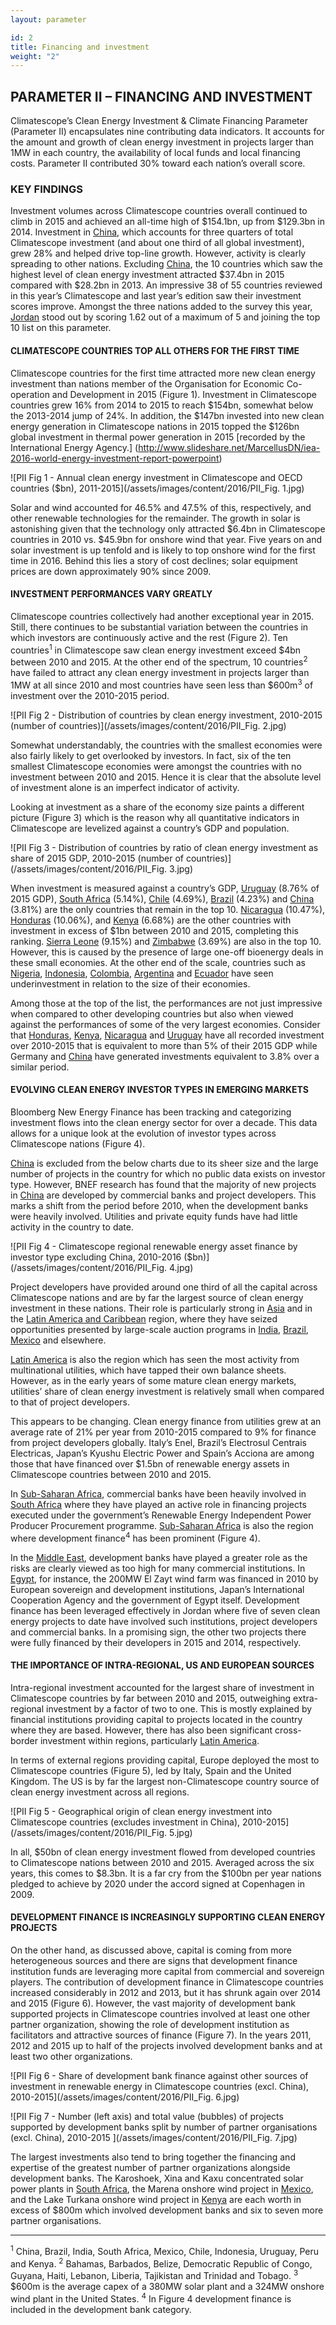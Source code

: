 ```yaml
---
layout: parameter

id: 2
title: Financing and investment
weight: "2"
---
```


## <b>PARAMETER II – FINANCING AND INVESTMENT</b>

Climatescope’s Clean Energy Investment & Climate Financing Parameter (Parameter II) encapsulates nine contributing data indicators. It accounts for the amount and growth of clean energy investment in projects larger than 1MW in each country, the availability of local funds and local financing costs. Parameter II contributed 30% toward each nation’s overall score.

### <b>KEY FINDINGS</b>

Investment volumes across Climatescope countries overall continued to climb in 2015 and achieved an all-time high of $154.1bn, up from $129.3bn in 2014. Investment in [China](/en/country/china), which accounts for three quarters of total Climatescope investment (and about one third of all global investment), grew 28% and helped drive top-line growth. However, activity is clearly spreading to other nations. Excluding [China](/en/country/china), the 10 countries which saw the highest level of clean energy investment attracted $37.4bn in 2015 compared with $28.2bn in 2013. An impressive 38 of 55 countries reviewed in this year’s Climatescope and last year’s edition saw their investment scores improve. Amongst the three nations added to the survey this year, [Jordan](/en/country/jordan) stood out by scoring 1.62 out of a maximum of 5 and joining the top 10 list on this parameter.  

#### CLIMATESCOPE COUNTRIES TOP ALL OTHERS FOR THE FIRST TIME

Climatescope countries for the first time attracted more new clean energy investment than nations member of the Organisation for Economic Co-operation and Development in 2015 (Figure 1). Investment in Climatescope countries grew 16% from 2014 to 2015 to reach $154bn, somewhat below the 2013-2014 jump of 24%. In addition, the $147bn invested into new clean energy generation in Climatescope nations in 2015 topped the $126bn global investment in thermal power generation in 2015 [recorded by the International Energy Agency.] (http://www.slideshare.net/MarcellusDN/iea-2016-world-energy-investment-report-powerpoint)    

![PII Fig 1 - Annual clean energy investment in Climatescope and OECD countries ($bn), 2011-2015](/assets/images/content/2016/PII_Fig. 1.jpg)

Solar and wind accounted for 46.5% and 47.5% of this, respectively, and other renewable technologies for the remainder. The growth in solar is astonishing given that the technology only attracted $6.4bn in Climatescope countries in 2010 vs. $45.9bn for onshore wind that year. Five years on and solar investment is up tenfold and is likely to top onshore wind for the first time in 2016. Behind this lies a story of cost declines; solar equipment prices are down approximately 90% since 2009.

#### INVESTMENT PERFORMANCES VARY GREATLY

Climatescope countries collectively had another exceptional year in 2015. Still, there continues to be substantial variation between the countries in which investors are continuously active and the rest (Figure 2). Ten countries<sup>1</sup> in Climatescope saw clean energy investment exceed $4bn between 2010 and 2015. At the other end of the spectrum, 10 countries<sup>2</sup> have failed to attract any clean energy investment in projects larger than 1MW at all since 2010 and most countries have seen less than $600m<sup>3</sup> of investment over the 2010-2015 period. 

![PII Fig 2 - Distribution of countries by clean energy investment, 2010-2015 (number of countries)](/assets/images/content/2016/PII_Fig. 2.jpg)

Somewhat understandably, the countries with the smallest economies were also fairly likely to get overlooked by investors. In fact, six of the ten smallest Climatescope economies were amongst the countries with no investment between 2010 and 2015. Hence it is clear that the absolute level of investment alone is an imperfect indicator of activity. 

Looking at investment as a share of the economy size paints a different picture (Figure 3) which is the reason why all quantitative indicators in Climatescope are levelized against a country’s GDP and population.  

![PII Fig 3 - Distribution of countries by ratio of clean energy investment as share of 2015 GDP, 2010-2015 (number of countries)] (/assets/images/content/2016/PII_Fig. 3.jpg)

When investment is measured against a country’s GDP, [Uruguay](/en/country/uruguay) (8.76% of 2015 GDP), [South Africa](/en/country/south-africa) (5.14%), [Chile](/en/country/chile) (4.69%), [Brazil](/en/country/brazil) (4.23%) and [China](/en/country/china) (3.81%) are the only countries that remain in the top 10. [Nicaragua](/en/country/nicaragua) (10.47%), [Honduras](/en/country/honduras) (10.06%), and [Kenya](/en/country/kenya) (6.68%) are the other countries with investment in excess of $1bn between 2010 and 2015, completing this ranking. [Sierra Leone](/en/country/sierra-leone) (9.15%) and [Zimbabwe](/en/country/zimbabwe) (3.69%) are also in the top 10. However, this is caused by the presence of large one-off bioenergy deals in these small economies. At the other end of the scale, countries such as [Nigeria](/en/country/nigeria), [Indonesia](/en/country/indonesia), [Colombia](/en/country/colombia), [Argentina](/en/country/argentina) and [Ecuador](/en/country/ecuador) have seen underinvestment in relation to the size of their economies. 

Among those at the top of the list, the performances are not just impressive when compared to other developing countries but also when viewed against the performances of some of the very largest economies. Consider that [Honduras](/en/country/honduras), [Kenya](/en/country/kenya), [Nicaragua](/en/country/nicaragua) and [Uruguay](/en/country/uruguay) have all recorded investment over 2010-2015 that is equivalent to more than 5% of their 2015 GDP while Germany and [China](/en/country/china) have generated investments equivalent to 3.8% over a similar period.  

#### EVOLVING CLEAN ENERGY INVESTOR TYPES IN EMERGING MARKETS

Bloomberg New Energy Finance has been tracking and categorizing investment flows into the clean energy sector for over a decade. This data allows for a unique look at the evolution of investor types across Climatescope nations (Figure 4).

[China](/en/country/china) is excluded from the below charts due to its sheer size and the large number of projects in the country for which no public data exists on investor type. However, BNEF research has found that the majority of new projects in [China](/en/country/china) are developed by commercial banks and project developers. This marks a shift from the period before 2010, when the development banks were heavily involved. Utilities and private equity funds have had little activity in the country to date.  

![PII Fig 4 - Climatescope regional renewable energy asset finance by investor type excluding China, 2010-2016 ($bn)](/assets/images/content/2016/PII_Fig. 4.jpg)

Project developers have provided around one third of all the capital across Climatescope nations and are by far the largest source of clean energy investment in these nations. Their role is particularly strong in [Asia](/en/region/asia) and in the [Latin America and Caribbean](en/region/lac) region, where they have seized opportunities presented by large-scale auction programs in [India](/en/country/india), [Brazil](/en/country/brazil), [Mexico](/en/country/mexico) and elsewhere. 

[Latin America](en/region/lac) is also the region which has seen the most activity from multinational utilities, which have tapped their own balance sheets. However, as in the early years of some mature clean energy markets, utilities’ share of clean energy investment is relatively small when compared to that of project developers. 

This appears to be changing. Clean energy finance from utilities grew at an average rate of 21% per year from 2010-2015 compared to 9% for finance from project developers globally. Italy’s Enel, Brazil’s Electrosul Centrais Electricas, Japan’s Kyushu Electric Power and Spain’s Acciona are among those that have financed over $1.5bn of renewable energy assets in Climatescope countries between 2010 and 2015.

In [Sub-Saharan Africa](/en/region/africa), commercial banks have been heavily involved in [South Africa](/en/country/south-africa) where they have played an active role in financing projects executed under the government’s Renewable Energy Independent Power Producer Procurement programme. [Sub-Saharan Africa](/en/region/africa) is also the region where development finance<sup>4</sup> has been prominent (Figure 4). 

In the [Middle East](/en/region/africa), development banks have played a greater role as the risks are clearly viewed as too high for many commercial institutions. In [Egypt](/en/country/egyppt), for instance, the 200MW El Zayt wind farm was financed in 2010 by European sovereign and development institutions, Japan’s International Cooperation Agency and the government of Egypt itself. Development finance has been leveraged effectively in Jordan where five of seven clean energy projects to date have involved such institutions, project developers and commercial banks. In a promising sign, the other two projects there were fully financed by their developers in 2015 and 2014, respectively.

#### THE IMPORTANCE OF INTRA-REGIONAL, US AND EUROPEAN SOURCES 

Intra-regional investment accounted for the largest share of investment in Climatescope countries by far between 2010 and 2015, outweighing extra-regional investment by a factor of two to one. This is mostly explained by financial institutions providing capital to projects located in the country where they are based. However, there has also been significant cross-border investment within regions, particularly [Latin America](/en/region/lac). 

In terms of external regions providing capital, Europe deployed the most to Climatescope countries (Figure 5), led by Italy, Spain and the United Kingdom. The US is by far the largest non-Climatescope country source of clean energy investment across all regions. 

![PII Fig 5 - Geographical origin of clean energy investment into Climatescope countries (excludes investment in China), 2010-2015](/assets/images/content/2016/PII_Fig. 5.jpg)

In all, $50bn of clean energy investment flowed from developed countries to Climatescope nations between 2010 and 2015. Averaged across the six years, this comes to $8.3bn. It is a far cry from the $100bn per year nations pledged to achieve by 2020 under the accord signed at Copenhagen in 2009.

#### DEVELOPMENT FINANCE IS INCREASINGLY SUPPORTING CLEAN ENERGY PROJECTS

On the other hand, as discussed above, capital is coming from more heterogeneous sources and there are signs that development finance institution funds are leveraging more capital from commercial and sovereign players.  The contribution of development finance in Climatescope countries increased considerably in 2012 and 2013, but it has shrunk again over 2014 and 2015 (Figure 6). However, the vast majority of development bank supported projects in Climatescope countries involved at least one other partner organization, showing the role of development institution as facilitators and attractive sources of finance (Figure 7). In the years 2011, 2012 and 2015 up to half of the projects involved development banks and at least two other organizations. 

![PII Fig 6 - Share of development bank finance against other sources of investment in renewable energy in Climatescope countries (excl. China), 2010-2015](/assets/images/content/2016/PII_Fig. 6.jpg)

![PII Fig 7 - Number (left axis) and total value (bubbles) of projects supported by development banks split by number of partner organisations (excl. China), 2010-2015 ](/assets/images/content/2016/PII_Fig. 7.jpg)

The largest investments also tend to bring together the financing and expertise of the greatest number of partner organizations alongside development banks. The Karoshoek, Xina and Kaxu concentrated solar power plants in [South Africa](/en/country/south-africa), the Marena onshore wind project in [Mexico](/en/country/mexico), and the Lake Turkana onshore wind project in [Kenya](/en/country/kenya) are each worth in excess of $800m which involved development banks and six to seven more partner organisations.  

___________________________________
<sup>1</sup> China, Brazil, India, South Africa, Mexico, Chile, Indonesia, Uruguay, Peru and Kenya.
<sup>2</sup> Bahamas, Barbados, Belize, Democratic Republic of Congo, Guyana, Haiti, Lebanon, Liberia, Tajikistan and Trinidad and Tobago.
<sup>3</sup> $600m is the average capex of a 380MW solar plant and a 324MW onshore wind plant in the United States. 
<sup>4</sup> In Figure 4 development finance is included in the development bank category.
